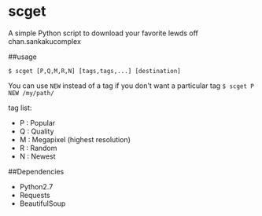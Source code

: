 scget
=====

A simple Python script to download your favorite lewds off chan.sankakucomplex

##usage


``$ scget [P,Q,M,R,N] [tags,tags,...] [destination]``

You can use ``NEW`` instead of a tag if you don't want a particular tag ``$ scget P NEW /my/path/``

tag list:
- P : Popular
- Q : Quality
- M : Megapixel (highest resolution)
- R : Random
- N : Newest

##Dependencies
- Python2.7
- Requests
- BeautifulSoup
